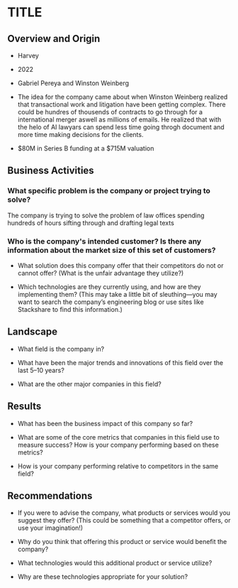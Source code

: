 # TITLE

## Overview and Origin

* Harvey

* 2022

* Gabriel Pereya and Winston Weinberg

* The idea for the company came about when Winston Weinberg realized that transactional work and litigation have been getting complex. There could be hundres of thousends of contracts to go through for a international merger aswell as millions of emails. He realized that with the helo of AI lawyars can spend less time going throgh document and more time making decisions for the clients.

* $80M in Series B funding at a $715M valuation

## Business Activities

### What specific problem is the company or project trying to solve?

The company is trying to solve the problem of law offices spending hundreds of hours sifting through and drafting legal texts 

### Who is the company's intended customer? Is there any information about the market size of this set of customers?

* What solution does this company offer that their competitors do not or cannot offer? (What is the unfair advantage they utilize?)

* Which technologies are they currently using, and how are they implementing them? (This may take a little bit of sleuthing&mdash;you may want to search the company’s engineering blog or use sites like Stackshare to find this information.)

## Landscape

* What field is the company in?

* What have been the major trends and innovations of this field over the last 5&ndash;10 years?

* What are the other major companies in this field?

## Results

* What has been the business impact of this company so far?

* What are some of the core metrics that companies in this field use to measure success? How is your company performing based on these metrics?

* How is your company performing relative to competitors in the same field?

## Recommendations

* If you were to advise the company, what products or services would you suggest they offer? (This could be something that a competitor offers, or use your imagination!)

* Why do you think that offering this product or service would benefit the company?

* What technologies would this additional product or service utilize?

* Why are these technologies appropriate for your solution?